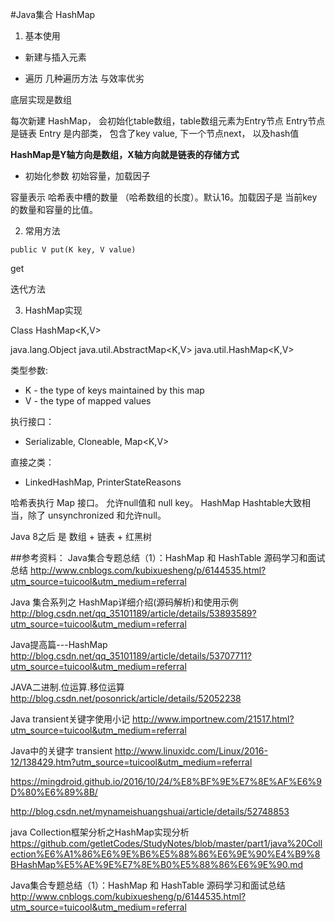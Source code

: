 #Java集合 HashMap


1. 基本使用

- 新建与插入元素

- 遍历
 几种遍历方法 与效率优劣

底层实现是数组

每次新建 HashMap， 会初始化table数组，table数组元素为Entry节点  Entry节点 是链表 
Entry 是内部类， 包含了key value, 下一个节点next， 以及hash值

**HashMap是Y轴方向是数组，X轴方向就是链表的存储方式**

- 初始化参数 初始容量，加载因子

容量表示 哈希表中槽的数量 （哈希数组的长度）。默认16。加载因子是 当前key的数量和容量的比值。 

2. 常用方法

```
public V put(K key, V value)
```
get

迭代方法




3. HashMap实现


Class HashMap<K,V>

java.lang.Object
  java.util.AbstractMap<K,V>
    java.util.HashMap<K,V>

类型参数:
  - K - the type of keys maintained by this map
  - V - the type of mapped values

执行接口：
 - Serializable, Cloneable, Map<K,V>

直接之类：
 - LinkedHashMap, PrinterStateReasons

哈希表执行 Map 接口。 允许null值和 null key。
HashMap Hashtable大致相当，除了 unsynchronized 和允许null。


Java 8之后 是 数组 + 链表 + 红黑树

##参考资料：
Java集合专题总结（1）：HashMap 和 HashTable 源码学习和面试总结
http://www.cnblogs.com/kubixuesheng/p/6144535.html?utm_source=tuicool&utm_medium=referral

 Java 集合系列之 HashMap详细介绍(源码解析)和使用示例
http://blog.csdn.net/qq_35101189/article/details/53893589?utm_source=tuicool&utm_medium=referral


 Java提高篇---HashMap
http://blog.csdn.net/qq_35101189/article/details/53707711?utm_source=tuicool&utm_medium=referral

 JAVA二进制.位运算.移位运算
http://blog.csdn.net/posonrick/article/details/52052238

Java transient关键字使用小记
http://www.importnew.com/21517.html?utm_source=tuicool&utm_medium=referral

Java中的关键字 transient
http://www.linuxidc.com/Linux/2016-12/138429.htm?utm_source=tuicool&utm_medium=referral


https://mingdroid.github.io/2016/10/24/%E8%BF%9E%E7%8E%AF%E6%9D%80%E6%89%8B/

http://blog.csdn.net/mynameishuangshuai/article/details/52748853

java Collection框架分析之HashMap实现分析
https://github.com/getletCodes/StudyNotes/blob/master/part1/java%20Collection%E6%A1%86%E6%9E%B6%E5%88%86%E6%9E%90%E4%B9%8BHashMap%E5%AE%9E%E7%8E%B0%E5%88%86%E6%9E%90.md

Java集合专题总结（1）：HashMap 和 HashTable 源码学习和面试总结
http://www.cnblogs.com/kubixuesheng/p/6144535.html?utm_source=tuicool&utm_medium=referral






























